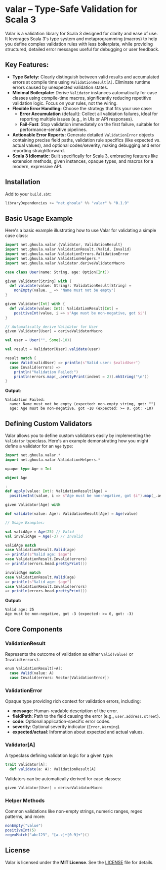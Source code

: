 # valar – Type-Safe Validation for Scala 3

Valar is a validation library for Scala 3 designed for clarity and ease of use. It leverages Scala 3's type system and
metaprogramming (macros) to help you define complex validation rules with less boilerplate, while providing structured,
detailed error messages useful for debugging or user feedback.

## Key Features:

* **Type Safety:** Clearly distinguish between valid results and accumulated errors at compile time using
  `ValidationResult[A]`. Eliminate runtime errors caused by unexpected validation states.
* **Minimal Boilerplate:** Derive `Validator` instances automatically for case classes using compile-time macros,
  significantly reducing repetitive validation logic. Focus on your rules, not the wiring.
* **Flexible Error Handling:** Choose the strategy that fits your use case:
    * **Error Accumulation** (default): Collect all validation failures, ideal for reporting multiple issues (e.g., in
      UIs or API responses).
    * **Fail-Fast**: Stop validation immediately on the first failure, suitable for performance-sensitive pipelines.
* **Actionable Error Reports:** Generate detailed `ValidationError` objects containing precise field paths, validation
  rule specifics (like expected vs. actual values), and optional codes/severity, making debugging and error reporting
  straightforward.
* **Scala 3 Idiomatic:** Built specifically for Scala 3, embracing features like extension methods, given instances,
  opaque types, and macros for a modern, expressive API.

## Installation

Add to your `build.sbt`:

```scala
libraryDependencies += "net.ghoula" %% "valar" % "0.1.9"
```

## Basic Usage Example

Here's a basic example illustrating how to use Valar for validating a simple case class:

```scala
import net.ghoula.valar.{Validator, ValidationResult}
import net.ghoula.valar.ValidationResult.{Valid, Invalid}
import net.ghoula.valar.ValidationErrors.ValidationError
import net.ghoula.valar.ValidationHelpers.*
import net.ghoula.valar.Validator.deriveValidatorMacro

case class User(name: String, age: Option[Int])

given Validator[String] with {
  def validate(value: String): ValidationResult[String] =
    nonEmpty(value, _ => "Name must not be empty")
}

given Validator[Int] with {
  def validate(value: Int): ValidationResult[Int] =
    positiveInt(value, i => s"Age must be non-negative, got $i")
}

// Automatically derive Validator for User
given Validator[User] = deriveValidatorMacro

val user = User("", Some(-10))

val result = Validator[User].validate(user)

result match {
  case Valid(validUser) => println(s"Valid user: $validUser")
  case Invalid(errors) =>
    println("Validation Failed:")
    println(errors.map(_.prettyPrint(indent = 2)).mkString("\n"))
}
```

**Output**:

```
Validation Failed:
  name: Name must not be empty (expected: non-empty string, got: "")
  age: Age must be non-negative, got -10 (expected: >= 0, got: -10)
```

## Defining Custom Validators

Valar allows you to define custom validators easily by implementing the `Validator` typeclass. Here's an example
demonstrating how you might define a validator for an `Age` type:

```scala
import net.ghoula.valar.*
import net.ghoula.valar.ValidationHelpers.*

opaque type Age = Int

object Age

:
def apply(value: Int): ValidationResult[Age] =
  positiveInt(value, i => s"Age must be non-negative, got $i").map(_.asInstanceOf[Age])

given Validator[Age] with

def validate(value: Age): ValidationResult[Age] = Age(value)

// Usage Examples:

val validAge = Age(25) // Valid
val invalidAge = Age(-3) // Invalid

validAge match
case ValidationResult.Valid(age)
=> println(s"Valid age: $age")
case ValidationResult.Invalid(errors)
=> println(errors.head.prettyPrint())

invalidAge match
case ValidationResult.Valid(age)
=> println(s"Valid age: $age")
case ValidationResult.Invalid(errors)
=> println(errors.head.prettyPrint())
```

**Output:**

```
Valid age: 25
Age must be non-negative, got -3 (expected: >= 0, got: -3)
```

## Core Components

### ValidationResult

Represents the outcome of validation as either `Valid(value)` or `Invalid(errors)`:

```scala
enum ValidationResult[+A]:
  case Valid(value: A)
  case Invalid(errors: Vector[ValidationError])
```

### ValidationError

Opaque type providing rich context for validation errors, including:

- **message**: Human-readable description of the error.
- **fieldPath**: Path to the field causing the error (e.g., `user.address.street`).
- **code**: Optional application-specific error codes.
- **severity**: Optional severity indicator (`Error`, `Warning`).
- **expected/actual**: Information about expected and actual values.

### Validator[A]

A typeclass defining validation logic for a given type:

```scala
trait Validator[A]:
  def validate(a: A): ValidationResult[A]
```

Validators can be automatically derived for case classes:

```scala
given Validator[User] = deriveValidatorMacro
```

### Helper Methods

Common validations like non-empty strings, numeric ranges, regex patterns, and more:

```scala
nonEmpty("value")
positiveInt(5)
regexMatch("abc123", "[a-z]+[0-9]+")()
```

## License

Valar is licensed under the **MIT License**. See the [LICENSE](LICENSE) file for details.

